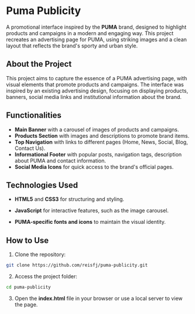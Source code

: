 # Puma Publicity

A promotional interface inspired by the **PUMA** brand, designed to highlight products and campaigns in a modern and engaging way. This project recreates an advertising page for PUMA, using striking images and a clean layout that reflects the brand's sporty and urban style.

## About the Project

This project aims to capture the essence of a PUMA advertising page, with visual elements that promote products and campaigns. The interface was inspired by an existing advertising design, focusing on displaying products, banners, social media links and institutional information about the brand.

## Functionalities

- **Main Banner** with a carousel of images of products and campaigns.
- **Products Section** with images and descriptions to promote brand items.
- **Top Navigation** with links to different pages (Home, News, Social, Blog, Contact Us).
- **Informational Footer** with popular posts, navigation tags, description about PUMA and contact information.
- **Social Media Icons** for quick access to the brand's official pages.

## Technologies Used

- **HTML5** and **CSS3** for structuring and styling.

- **JavaScript** for interactive features, such as the image carousel.

- **PUMA-specific fonts and icons** to maintain the visual identity.

## How to Use

1. Clone the repository:

```bash
git clone https://github.com/reisfj/puma-publicity.git
```

2. Access the project folder:

```bash
cd puma-publicity
```

3. Open the **index.html** file in your browser or use a local server to view the page.
